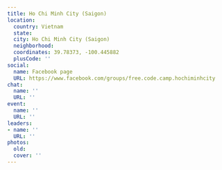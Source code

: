 ```yaml
---
title: Ho Chi Minh City (Saigon)
location:
  country: Vietnam
  state: 
  city: Ho Chi Minh City (Saigon)
  neighborhood: 
  coordinates: 39.78373, -100.445882
  plusCode: ''
social:
  name: Facebook page
  URL: https://www.facebook.com/groups/free.code.camp.hochiminhcity
chat:
  name: ''
  URL: ''
event:
  name: ''
  URL: ''
leaders:
- name: ''
  URL: ''
photos:
  old: 
  cover: ''
---
```


